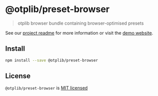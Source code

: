 # @otplib/preset-browser

> otplib browser bundle containing browser-optimised presets

See our [project readme][project-v-readme] for more information
or visit the [demo website][project-v-site].

## Install

```bash
npm install --save @otplib/preset-browser
```

## License

`@otplib/preset-browser` is [MIT licensed][project-license]

[project-license]: https://github.com/yeojz/otplib/blob/master/LICENSE
[project-v-readme]: https://github.com/yeojz/otplib/blob/master/README.md#presets
[project-v-site]: https://otplib.yeojz.com
